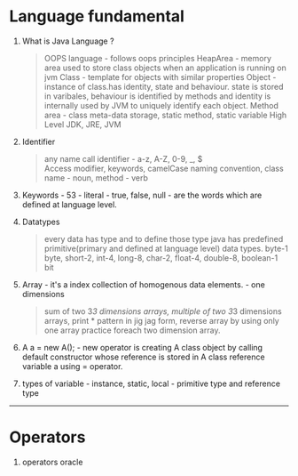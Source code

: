 # Language fundamental

1. What is Java Language ?
    > OOPS language - follows oops principles
   > HeapArea - memory area used to store class objects when an application is running on jvm
   > Class - template for objects with similar properties
   > Object - instance of class.has identity, state and behaviour. state is stored in varibales, behaviour is identified by methods and identity is internally used by JVM to uniquely identify each object. 
   > Method area - class meta-data storage, static method, static variable
   > High Level
   > JDK, JRE, JVM

2. Identifier 
   > any name call identifier - a-z, A-Z, 0-9, _, $  
   Access modifier, keywords, camelCase naming convention, class name - noun, method - verb
3. Keywords - 53 - literal - true, false, null - are the words which are defined at language level.
4. Datatypes
   > every data has type and to define those type java has predefined primitive(primary and defined at language level) data types.
   >  byte-1 byte, short-2, int-4, long-8, char-2, float-4, double-8, boolean-1 bit
5. Array - it's a index collection of homogenous data elements. - one dimensions
   >  sum of two 3*3 dimensions arrays, multiple of two 3*3 dimensions arrays, print * pattern in jig jag form, reverse array by using only one array
   > practice foreach two dimension array.
6. A a = new A(); - new operator is creating A class object by calling default constructor whose reference is stored in A class reference variable a using = operator.
7. types of variable - instance, static, local - primitive type and reference type

-----------
# Operators
1. operators oracle
